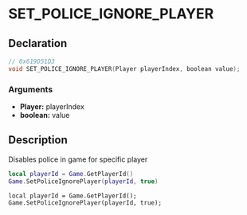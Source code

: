 # SET_POLICE_IGNORE_PLAYER

## Declaration
```cpp
// 0x619D51D3
void SET_POLICE_IGNORE_PLAYER(Player playerIndex, boolean value);
```

### Arguments
- **Player:** playerIndex
- **boolean:** value

## Description
Disables police in game for specific player

```lua
local playerId = Game.GetPlayerId()
Game.SetPoliceIgnorePlayer(playerId, true)
```

```squirrel
local playerId = Game.GetPlayerId();
Game.SetPoliceIgnorePlayer(playerId, true);
```